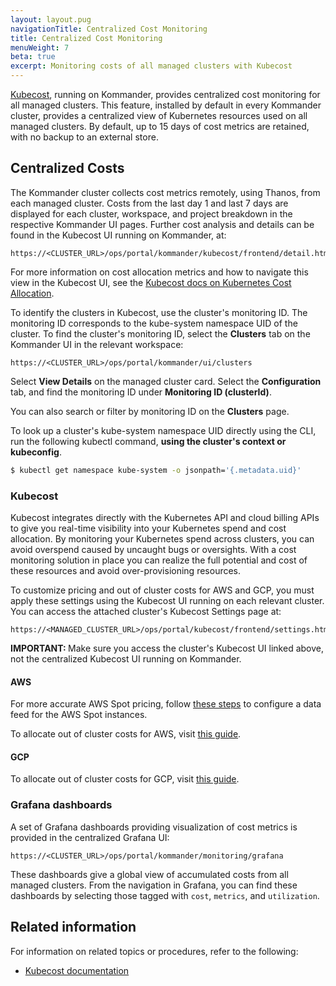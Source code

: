 ```yaml
---
layout: layout.pug
navigationTitle: Centralized Cost Monitoring
title: Centralized Cost Monitoring
menuWeight: 7
beta: true
excerpt: Monitoring costs of all managed clusters with Kubecost
---
```


[Kubecost][kubecost_website], running on Kommander, provides centralized cost monitoring for all managed clusters.
This feature, installed by default in every Kommander cluster, provides a centralized view of Kubernetes resources used on all managed clusters.
By default, up to 15 days of cost metrics are retained, with no backup to an external store.

## Centralized Costs

The Kommander cluster collects cost metrics remotely, using Thanos, from each managed cluster.
Costs from the last day 1 and last 7 days are displayed for each cluster, workspace, and project breakdown in the respective Kommander UI pages.
Further cost analysis and details can be found in the Kubecost UI running on Kommander, at:

```
https://<CLUSTER_URL>/ops/portal/kommander/kubecost/frontend/detail.html#&agg=cluster
```

For more information on cost allocation metrics and how to navigate this view in the Kubecost UI, see the [Kubecost docs on Kubernetes Cost Allocation][kubecost_cost_allocation].

To identify the clusters in Kubecost, use the cluster's monitoring ID.
The monitoring ID corresponds to the kube-system namespace UID of the cluster.
To find the cluster's monitoring ID, select the **Clusters** tab on the Kommander UI in the relevant workspace:

```
https://<CLUSTER_URL>/ops/portal/kommander/ui/clusters
```

Select **View Details** on the managed cluster card. Select the **Configuration** tab, and find the monitoring ID under **Monitoring ID (clusterId)**.

You can also search or filter by monitoring ID on the **Clusters** page.

To look up a cluster's kube-system namespace UID directly using the CLI, run the following kubectl command, **using the cluster's context or kubeconfig**.

```bash
$ kubectl get namespace kube-system -o jsonpath='{.metadata.uid}'
```

### Kubecost

Kubecost integrates directly with the Kubernetes API and cloud billing APIs to give you real-time visibility into your Kubernetes spend and cost allocation.
By monitoring your Kubernetes spend across clusters, you can avoid overspend caused by uncaught bugs or oversights.
With a cost monitoring solution in place you can realize the full potential and cost of these resources and avoid over-provisioning resources.

To customize pricing and out of cluster costs for AWS and GCP, you must apply these settings using the Kubecost UI running on each relevant cluster.
You can access the attached cluster's Kubecost Settings page at:

```
https://<MANAGED_CLUSTER_URL>/ops/portal/kubecost/frontend/settings.html
```

<p class="message--important"><strong>IMPORTANT: </strong>Make sure you access the cluster's Kubecost UI linked above, not the centralized Kubecost UI running on Kommander.</p>

#### AWS

For more accurate AWS Spot pricing, follow [these steps][kubecost_aws_spot_instance] to configure a data feed for the AWS Spot instances.

To allocate out of cluster costs for AWS, visit [this guide][kubecost_aws_out_of_cluster].

#### GCP

To allocate out of cluster costs for GCP, visit [this guide][kubecost_gcp_out_of_cluster].

### Grafana dashboards

A set of Grafana dashboards providing visualization of cost metrics is provided in the centralized Grafana UI:

```
https://<CLUSTER_URL>/ops/portal/kommander/monitoring/grafana
```

These dashboards give a global view of accumulated costs from all managed clusters.
From the navigation in Grafana, you can find these dashboards by selecting those tagged with `cost`, `metrics`, and `utilization`.

## Related information

For information on related topics or procedures, refer to the following:

- [Kubecost documentation][kubecost_docs]

[kubecost_website]: https://kubecost.com/
[kubecost_docs]: https://docs.kubecost.com/
[kubecost_cost_allocation]: https://docs.kubecost.com/cost-allocation.html
[kubecost_aws_spot_instance]: https://docs.kubecost.com/getting-started#spot-nodes
[kubecost_aws_out_of_cluster]: https://docs.kubecost.com/aws-out-of-cluster.html
[kubecost_gcp_out_of_cluster]: https://docs.kubecost.com/gcp-out-of-cluster.html
